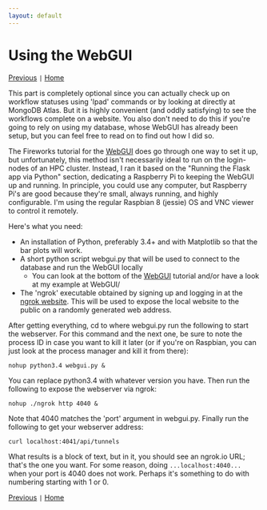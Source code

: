 ```yaml
---
layout: default
---
```


# Using the WebGUI

[Previous](./FW4-Advanced-Setups.html) <code>&#124;</code> [Home](../)

This part is completely optional since you can actually check up on workflow statuses using 'lpad' commands or by looking at directly at MongoDB Atlas. But it is highly convenient (and oddly satisfying) to see the workflows complete on a website. You also don't need to do this if you're going to rely on using my database, whose WebGUI has already been setup, but you can feel free to read on to find out how I did so.

The Fireworks tutorial for the [WebGUI](https://materialsproject.github.io/fireworks/basesite_tutorial.html) does go through one way to set it up, but unfortunately, this method isn't necessarily ideal to run on the login-nodes of an HPC cluster. Instead, I ran it based on the "Running the Flask app via Python" section, dedicating a Raspberry Pi to keeping the WebGUI up and running. In principle, you could use any computer, but Raspberry Pi's are good because they're small, always running, and highly configurable. I'm using the regular Raspbian 8 (jessie) OS and VNC viewer to control it remotely.

Here's what you need:

* An installation of Python, preferably 3.4+ and with Matplotlib so that the bar plots will work.
* A short python script webgui.py that will be used to connect to the database and run the WebGUI locally
  * You can look at the bottom of the [WebGUI](https://materialsproject.github.io/fireworks/basesite_tutorial.html) tutorial and/or have a look at my example at WebGUI/
* The 'ngrok' executable obtained by signing up and logging in at the [ngrok website](https://ngrok.com/). This will be used to expose the local website to the public on a randomly generated web address.

After getting everything, cd to where webgui.py run the following to start the webserver. For this command and the next one, be sure to note the process ID in case you want to kill it later (or if you're on Raspbian, you can just look at the process manager and kill it from there):
```
nohup python3.4 webgui.py &
```
You can replace python3.4 with whatever version you have. Then run the following to expose the webserver via ngrok:
```
nohup ./ngrok http 4040 &
```
Note that 4040 matches the 'port' argument in webgui.py. Finally run the following to get your webserver address:
```
curl localhost:4041/api/tunnels
```
What results is a block of text, but in it, you should see an ngrok.io URL; that's the one you want. For some reason, doing `...localhost:4040...` when your port is 4040 does not work. Perhaps it's something to do with numbering starting with 1 or 0.

[Previous](./FW4-Advanced-Setups.html) <code>&#124;</code> [Home](../)
